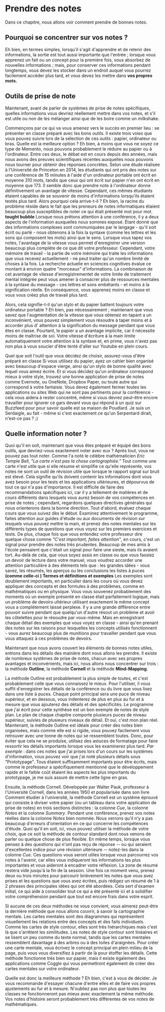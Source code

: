 # Prendre des notes

Dans ce chapitre, nous allons voir comment prendre de bonnes notes.

## Pourquoi se concentrer sur vos notes ?

Eh bien, en termes simples, lorsqu'il s'agit d'apprendre et de retenir des informations, la sortie est tout aussi importante que l'entrée ; lorsque vous apprenez un fait ou un concept pour la première fois, vous absorbez de nouvelles informations ; mais, pour conserver ces informations pendant longtemps, vous devez les stocker dans un endroit auquel vous pourrez facilement accéder plus tard, et vous devez les mettre dans **vos propres mots.**

## Outils de prise de note

Maintenant, avant de parler de systèmes de prise de notes spécifiques, quelles informations vous devriez réellement mettre dans vos notes, et s'il est utile ou non de les mélanger ainsi que de les boire comme un milkshake.

Commençons par ce qui va vous amenez vers le succès en premier lieu : se présenter en classe préparé avec les bons outils.
Il existe trois voies que vous pouvez suivre lors de la sélection de ces outils : papier, ordinateur ou bras. Quelle est la meilleure option ? Eh bien, à moins que vous ne soyez ce type de Memento, nous pouvons probablement le réduire au papier
ou à l'ordinateur. Entre ces deux, le débat est en cours depuis des années, mais nous avons des preuves scientifiques récentes auxquelles nous pouvons nous tourner pour obtenir des réponses concrètes.
Selon une étude réalisée à l'Université de Princeton en 2014, les étudiants qui ont pris des notes sur une conférence de 15 minutes à l'aide d'un ordinateur portable ont écrit en moyenne 310 mots, tandis que ceux qui ont écrit sur papier n'en ont écrit en moyenne que 173. Il semble donc que prendre note à l'ordinateur donne définitivement un avantage de vitesse. Cependant, ces mêmes étudiants étaient capables de se souvenir de moins d'informations lorsqu'ils étaient testés plus tard. Alors pourquoi cela arrive-t-il ? Eh bien, la racine du problème réside dans le fait que les preneurs de notes informatiques étaient beaucoup plus susceptibles de noter ce qui était présenté mot pour mot.
**tought bubble**
Lorsque nous prêtons attention à une conférence, il y a deux aspects de l'information auxquelles nous sommes exposé. Étant donné que des informations complexes sont communiquées par le langage - qu'il soit écrit ou parlé - nous obtenons à la fois la syntaxe (comme les lettres et les sons qui composent les mots) ainsi que le sens.
Lorsque vous tapez vos notes, l'avantage de la vitesse vous permet d'enregistrer une version beaucoup plus complète de ce que dit votre professeur. Cependant, votre mémoire de travail - la partie de votre mémoire qui traite les informations que vous recevez actuellement - ne peut traiter qu'un nombre limité de choses à la fois. La recherche actuelle en sciences cognitives évalue ce montant à environ quatre "morceaux" d'informations. La combinaison de cet avantage de vitesse d'enregistrementet de votre limite de traitement mental intégrée peut vous amener à consacrer plus de ressources mentales à la syntaxe du message - ces lettres et sons embêtants - et moins à la signification réelle. En conséquence, vous apprenez moins en classe et vous vous créez plus de travail plus tard.

Alors, cela signifie-t-il qu'un stylo et du papier battent toujours votre ordinateur portable ? Eh bien, pas nécessairement ; maintenant que vous savez que l'augmentation de la vitesse que vous obtenez en tapant a un inconvénient, vous pouvez simplement vous résoudre à taper moins et à accorder plus d' attention à la signification du message pendant que vous êtes en classe. Pourtant, le papier a un avantage implicite, car il nécessite moins de maîtrise de soi. Votre vitesse d'écriture à la main limite automatiquement votre attention à la syntaxe et, en prime, vous n'avez pas non plus à vous soucier d'être tenté d'aller sur Youtube en plein cours.

Quel que soit l'outil que vous décidez de choisir, assurez-vous d'être préparé en classe Si vous utilisez du papier, ayez un cahier bien organisé avec beaucoup d'espace vierge, ainsi qu'un stylo de bonne qualité avec lequel vous aimez écrire. Et si vous décidez qu'un ordinateur correspond mieux à votre style, trouvez une bonne application de prise de notes comme Evernote, ou OneNote, Dropbox Paper, ou toute autre qui correspond à votre fantaisie. Vous devez également fermer toutes les applications ou sites Web qui ne sont pas pertinents pour la conférence - cela vous aidera à rester concentré, même si vous devrez peut-être encore travailler pour ignorer ce gars devant vous qui répond à un quiz sur Buzzfeed pour pour savoir quelle est sa maison de Poudlard. Je suis un Serdaigle, au fait - même si c'est exactement ce qu'un Serpentard dirait, n'est-ce pas ? ;)

## Quelle information noter ?

Quoi qu'il en soit, maintenant que vous êtes préparé et équipé des bons outils, que devriez-vous exactement noter avec eux ? Après tout, vous ne pouvez pas tout noter. Comme l'a noté le célèbre mathématicien *Eric Temple Bell*, *"La carte n'est pas la chose cartographiée."*
Tout comme une carte n'est utile que si elle résume et simplifie ce qu'elle représente, vos notes ne sont un outil de révision utile que lorsque le rapport signal sur bruit est élevé. Cela signifie qu'ils doivent contenir les informations dont vous avez besoin pour les tests et les applications ultérieures, et dépourvus de tout ce qui n'a pas d'importance. Il est difficile de faire des recommandations spécifiques ici, car il y a tellement de matières et de cours différents dans lesquels vous aurez besoin de vos compétences en prise de notes ; cependant, regardons quelques directives générales qui nous orienterons dans la bonne direction.
Tout d'abord, évaluez chaque cours que vous suivez dès le début. Examinez attentivement le programme, faites attention aux guides d'étude ou aux documents de révision sur lesquels vous pouvez mettre la main, et prenez des notes mentales sur les différents types de questions que vous voyez sur les premiers exercices et tests.
De plus, chaque fois que vous entendez votre professeur dire quelque chose comme *"C'est important, faites attention"*, en cours, c'est un signal pour prendre des notes très prudentes. Beaucoup de mes amis à l'école pensaient que c'était un signal pour faire une sieste, mais ils avaient tort. Au-delà de cela, que vous soyez assis en classe ou que vous fassiez un devoir de lecture dans votre manuel, vous voudrez accorder une attention particulière à des éléments tels que : les grandes idées - vous savez, les résumés, les aperçus ou les conclusions les listes à puces **(comme celle-ci ) Termes et définitions et exemples**  Les exemples sont doublement importants, en particulier dans les cours où vous devez appliquer des concepts et des formules à des problèmes, comme en mathématiques ou en physique. Vous vous souvenez probablement des moments où un exemple présenté en classe était parfaitement logique, mais un problème de devoirs ultérieur utilisant exactement le même concept vous a complètement laissé perplexe. Il y a une grande différence entre pouvoir suivre pendant que quelqu'un d'autre résout un problème et avoir les côtelettes pour le résoudre par vous-même. Mais en enregistrant chaque détail des exemples que vous voyez en classe - ainsi qu'en prenant des notes sur les raisons pour lesquelles les concepts utilisés fonctionnent - vous aurez beaucoup plus de munitions pour travailler pendant que vous vous attaquez à ces problèmes de devoirs.

Maintenant que nous avons couvert les éléments de bonnes notes utiles, entrons dans les détails des mainière dont nous allons les prendre.
Il existe de nombreux systèmes de prise de notes, chacun avec ses propres avantages et inconvénients, mais ici, nous allons nous concentrer sur trois : la méthode **Outline**, la méthode **Cornell** et la méthode **Mind-Mapping**.

La méthode Outline est probablement la plus simple de toutes, et c'est probablement celle que vous connaissez le mieux. Pour l'utiliser, il vous suffit d'enregistrer les détails de la conférence ou du livre que vous lisez dans une liste à puces. Chaque point principal sera une puce de niveau supérieur, et en dessous, vous indenterez de plus en plus au fur et à mesure que vous ajouterez des détails et des spécificités. Le programme que j'ai écrit pour cette synthèse est un bon exemple de notes de style plan. Le plan de chaque chapitre comporte plusieurs puces de niveau supérieur, suivies de plusieurs niveaux de détail. Et oui, c'est mon plan réel. Maintenant, la méthode Outline est idéale pour créer des notes bien organisées, mais comme elle est si rigide, vous pouvez facilement vous retrouver avec une tonne de notes qui se ressemblent toutes. Donc, pour éviter que cela ne se produise, utilisez des astuces de formatage pour faire ressortir les détails importants lorsque vous les examinerez plus tard. *Par exemple* : dans ces notes que j'ai prises lors d'un cours sur les systèmes d'information, vous pouvez voir que j'ai noté plusieurs détails sous "Prototypage". Tous étaient suffisamment importants pour être écrits, mais comme le professeur a spécifiquement mentionné que le développement rapide et le faible coût étaient les aspects les plus importants du prototypage, je me suis assuré de mettre cette ligne en gras.

Ensuite, la méthode Cornell. Développée par Walter Pauk, professeur à l'Université Cornell, dans les années 1950 et popularisée dans son livre Comment étudier à l'université, la méthode Cornell est un système éprouvé qui consiste à diviser votre papier (ou un tableau dans votre application de prise de notes) en trois  sections distinctes : la colonne *Cue*, la colonne *Notes* et la colonne *Summary*. Pendant une conférence, prenez vos notes réelles dans la colonne *Notes* bien nommée. Nous verrons qu'il n'y a pas beaucoup d'erreurs d'orientation en ce qui concerne les compétences d'étude. Quoi qu'il en soit, ici, vous pouvez utiliser la méthode de votre choix, que ce soit la méthode de contour standard dont nous venons de parler ou quelque chose de plus flexible.
En même temps, lorsque vous pensez à des questions qui n'ont pas reçu de réponse -- ou qui seraient d'excellentes indice pour une révision ultérieure -- notez-les dans la colonne *Cue*. Ces questions vous seront utiles lorsque vous parcourrez vos notes à l'avenir, car elles vous indiqueront les informations les plus importantes et vous aideront à encadrer votre réflexion.
La zone de résumé restera vide jusqu'à la fin de la session. Une fois ce moment venu, prenez deux ou trois minutes pour parcourir brièvement les notes que vous avez prises et les questions que vous avez écrites, puis rédigez un résumé de 1 à 2 phrases des principales idées qui ont été abordées. Cela sert d'examen initial, ce qui aide à consolider tout ce qui a été présenté ici et à solidifier votre compréhension pendant que tout est encore frais dans votre esprit.

Si aucune de ces deux méthodes ne vous convient, vous aimerez peut-être la dernière méthode que nous allons couvrir, à savoir la cartographie mentale. Les cartes mentales sont des diagrammes qui représentent visuellement les relations entre des concepts et des faits individuels. Comme les cartes de style contour, elles sont très hiérarchiques mais c'est là que s'arrêtent les similitudes. Les notes de style contour sont linéaires et se lisent un peu comme du texte normal, tandis que les cartes mentales ressemblent davantage à des arbres ou à des toiles d'araignées. Pour créer une carte mentale, vous écrivez le concept principal en plein milieu de la page, puis vous vous diversifiez à partir de là pour étoffer les détails. Cette méthode fonctionne très bien sur papier, mais il existe également des applications comme Coggle qui vous permettront également de créer des cartes mentales sur votre ordinateur.

Quelle est donc la meilleure méthode ? Eh bien, c'est à vous de décider. Je vous recommande d'essayer chacune d'entre elles et de faire vos propres ajustements au fur et à mesure. N'oubliez pas non plus que toutes les classes ne fonctionneront pas mieux avec exactement la même méthode. Vos notes d'histoire seront probablement très différentes de vos notes de mathématiques.
